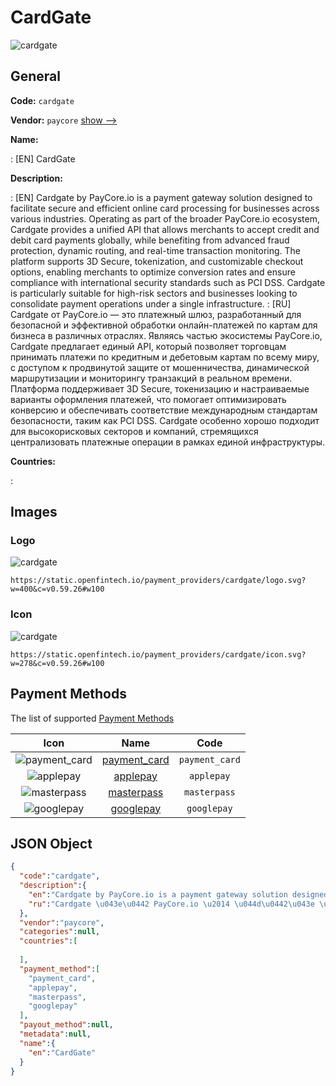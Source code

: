 
# CardGate 
![cardgate](https://static.openfintech.io/payment_providers/cardgate/logo.svg?w=400&c=v0.59.26#w100)  

## General 
 
**Code:** `cardgate` 
 
**Vendor:** `paycore` [show -->](/vendors/paycore/) 
 
**Name:** 
 
:	[EN] CardGate 
 
**Description:** 
 
: [EN] Cardgate by PayCore.io is a payment gateway solution designed to facilitate secure and efficient online card processing for businesses across various industries. Operating as part of the broader PayCore.io ecosystem, Cardgate provides a unified API that allows merchants to accept credit and debit card payments globally, while benefiting from advanced fraud protection, dynamic routing, and real-time transaction monitoring. The platform supports 3D Secure, tokenization, and customizable checkout options, enabling merchants to optimize conversion rates and ensure compliance with international security standards such as PCI DSS. Cardgate is particularly suitable for high-risk sectors and businesses looking to consolidate payment operations under a single infrastructure. 
: [RU] Cardgate от PayCore.io — это платежный шлюз, разработанный для безопасной и эффективной обработки онлайн-платежей по картам для бизнеса в различных отраслях. Являясь частью экосистемы PayCore.io, Cardgate предлагает единый API, который позволяет торговцам принимать платежи по кредитным и дебетовым картам по всему миру, с доступом к продвинутой защите от мошенничества, динамической маршрутизации и мониторингу транзакций в реальном времени. Платформа поддерживает 3D Secure, токенизацию и настраиваемые варианты оформления платежей, что помогает оптимизировать конверсию и обеспечивать соответствие международным стандартам безопасности, таким как PCI DSS. Cardgate особенно хорошо подходит для высокорисковых секторов и компаний, стремящихся централизовать платежные операции в рамках единой инфраструктуры. 
 
 
**Countries:** 
 
: 

## Images 

### Logo 
 
![cardgate](https://static.openfintech.io/payment_providers/cardgate/logo.svg?w=400&c=v0.59.26#w100)  

```
https://static.openfintech.io/payment_providers/cardgate/logo.svg?w=400&c=v0.59.26#w100
```  

### Icon 
 
![cardgate](https://static.openfintech.io/payment_providers/cardgate/icon.svg?w=278&c=v0.59.26#w100)  

```
https://static.openfintech.io/payment_providers/cardgate/icon.svg?w=278&c=v0.59.26#w100
```  

## Payment Methods 
 
The list of supported [Payment Methods](/payment-methods/) 

|Icon|Name|Code| 
|:---:|:---:|:---:| 
|![payment_card](https://static.openfintech.io/payment_methods/payment_card/icon.svg?w=278&c=v0.59.26#w100) |[payment_card](/payment-methods/payment_card/)|`payment_card`| 
|![applepay](https://static.openfintech.io/payment_methods/applepay/icon.svg?w=278&c=v0.59.26#w100) |[applepay](/payment-methods/applepay/)|`applepay`| 
|![masterpass](https://static.openfintech.io/payment_methods/masterpass/icon.png?w=278&c=v0.59.26#w100) |[masterpass](/payment-methods/masterpass/)|`masterpass`| 
|![googlepay](https://static.openfintech.io/payment_methods/googlepay/icon.svg?w=278&c=v0.59.26#w100) |[googlepay](/payment-methods/googlepay/)|`googlepay`| 
 

## JSON Object 

```json
{
  "code":"cardgate",
  "description":{
    "en":"Cardgate by PayCore.io is a payment gateway solution designed to facilitate secure and efficient online card processing for businesses across various industries. Operating as part of the broader PayCore.io ecosystem, Cardgate provides a unified API that allows merchants to accept credit and debit card payments globally, while benefiting from advanced fraud protection, dynamic routing, and real-time transaction monitoring. The platform supports 3D Secure, tokenization, and customizable checkout options, enabling merchants to optimize conversion rates and ensure compliance with international security standards such as PCI DSS. Cardgate is particularly suitable for high-risk sectors and businesses looking to consolidate payment operations under a single infrastructure.",
    "ru":"Cardgate \u043e\u0442 PayCore.io \u2014 \u044d\u0442\u043e \u043f\u043b\u0430\u0442\u0435\u0436\u043d\u044b\u0439 \u0448\u043b\u044e\u0437, \u0440\u0430\u0437\u0440\u0430\u0431\u043e\u0442\u0430\u043d\u043d\u044b\u0439 \u0434\u043b\u044f \u0431\u0435\u0437\u043e\u043f\u0430\u0441\u043d\u043e\u0439 \u0438 \u044d\u0444\u0444\u0435\u043a\u0442\u0438\u0432\u043d\u043e\u0439 \u043e\u0431\u0440\u0430\u0431\u043e\u0442\u043a\u0438 \u043e\u043d\u043b\u0430\u0439\u043d-\u043f\u043b\u0430\u0442\u0435\u0436\u0435\u0439 \u043f\u043e \u043a\u0430\u0440\u0442\u0430\u043c \u0434\u043b\u044f \u0431\u0438\u0437\u043d\u0435\u0441\u0430 \u0432 \u0440\u0430\u0437\u043b\u0438\u0447\u043d\u044b\u0445 \u043e\u0442\u0440\u0430\u0441\u043b\u044f\u0445. \u042f\u0432\u043b\u044f\u044f\u0441\u044c \u0447\u0430\u0441\u0442\u044c\u044e \u044d\u043a\u043e\u0441\u0438\u0441\u0442\u0435\u043c\u044b PayCore.io, Cardgate \u043f\u0440\u0435\u0434\u043b\u0430\u0433\u0430\u0435\u0442 \u0435\u0434\u0438\u043d\u044b\u0439 API, \u043a\u043e\u0442\u043e\u0440\u044b\u0439 \u043f\u043e\u0437\u0432\u043e\u043b\u044f\u0435\u0442 \u0442\u043e\u0440\u0433\u043e\u0432\u0446\u0430\u043c \u043f\u0440\u0438\u043d\u0438\u043c\u0430\u0442\u044c \u043f\u043b\u0430\u0442\u0435\u0436\u0438 \u043f\u043e \u043a\u0440\u0435\u0434\u0438\u0442\u043d\u044b\u043c \u0438 \u0434\u0435\u0431\u0435\u0442\u043e\u0432\u044b\u043c \u043a\u0430\u0440\u0442\u0430\u043c \u043f\u043e \u0432\u0441\u0435\u043c\u0443 \u043c\u0438\u0440\u0443, \u0441 \u0434\u043e\u0441\u0442\u0443\u043f\u043e\u043c \u043a \u043f\u0440\u043e\u0434\u0432\u0438\u043d\u0443\u0442\u043e\u0439 \u0437\u0430\u0449\u0438\u0442\u0435 \u043e\u0442 \u043c\u043e\u0448\u0435\u043d\u043d\u0438\u0447\u0435\u0441\u0442\u0432\u0430, \u0434\u0438\u043d\u0430\u043c\u0438\u0447\u0435\u0441\u043a\u043e\u0439 \u043c\u0430\u0440\u0448\u0440\u0443\u0442\u0438\u0437\u0430\u0446\u0438\u0438 \u0438 \u043c\u043e\u043d\u0438\u0442\u043e\u0440\u0438\u043d\u0433\u0443 \u0442\u0440\u0430\u043d\u0437\u0430\u043a\u0446\u0438\u0439 \u0432 \u0440\u0435\u0430\u043b\u044c\u043d\u043e\u043c \u0432\u0440\u0435\u043c\u0435\u043d\u0438. \u041f\u043b\u0430\u0442\u0444\u043e\u0440\u043c\u0430 \u043f\u043e\u0434\u0434\u0435\u0440\u0436\u0438\u0432\u0430\u0435\u0442 3D Secure, \u0442\u043e\u043a\u0435\u043d\u0438\u0437\u0430\u0446\u0438\u044e \u0438 \u043d\u0430\u0441\u0442\u0440\u0430\u0438\u0432\u0430\u0435\u043c\u044b\u0435 \u0432\u0430\u0440\u0438\u0430\u043d\u0442\u044b \u043e\u0444\u043e\u0440\u043c\u043b\u0435\u043d\u0438\u044f \u043f\u043b\u0430\u0442\u0435\u0436\u0435\u0439, \u0447\u0442\u043e \u043f\u043e\u043c\u043e\u0433\u0430\u0435\u0442 \u043e\u043f\u0442\u0438\u043c\u0438\u0437\u0438\u0440\u043e\u0432\u0430\u0442\u044c \u043a\u043e\u043d\u0432\u0435\u0440\u0441\u0438\u044e \u0438 \u043e\u0431\u0435\u0441\u043f\u0435\u0447\u0438\u0432\u0430\u0442\u044c \u0441\u043e\u043e\u0442\u0432\u0435\u0442\u0441\u0442\u0432\u0438\u0435 \u043c\u0435\u0436\u0434\u0443\u043d\u0430\u0440\u043e\u0434\u043d\u044b\u043c \u0441\u0442\u0430\u043d\u0434\u0430\u0440\u0442\u0430\u043c \u0431\u0435\u0437\u043e\u043f\u0430\u0441\u043d\u043e\u0441\u0442\u0438, \u0442\u0430\u043a\u0438\u043c \u043a\u0430\u043a PCI DSS. Cardgate \u043e\u0441\u043e\u0431\u0435\u043d\u043d\u043e \u0445\u043e\u0440\u043e\u0448\u043e \u043f\u043e\u0434\u0445\u043e\u0434\u0438\u0442 \u0434\u043b\u044f \u0432\u044b\u0441\u043e\u043a\u043e\u0440\u0438\u0441\u043a\u043e\u0432\u044b\u0445 \u0441\u0435\u043a\u0442\u043e\u0440\u043e\u0432 \u0438 \u043a\u043e\u043c\u043f\u0430\u043d\u0438\u0439, \u0441\u0442\u0440\u0435\u043c\u044f\u0449\u0438\u0445\u0441\u044f \u0446\u0435\u043d\u0442\u0440\u0430\u043b\u0438\u0437\u043e\u0432\u0430\u0442\u044c \u043f\u043b\u0430\u0442\u0435\u0436\u043d\u044b\u0435 \u043e\u043f\u0435\u0440\u0430\u0446\u0438\u0438 \u0432 \u0440\u0430\u043c\u043a\u0430\u0445 \u0435\u0434\u0438\u043d\u043e\u0439 \u0438\u043d\u0444\u0440\u0430\u0441\u0442\u0440\u0443\u043a\u0442\u0443\u0440\u044b."
  },
  "vendor":"paycore",
  "categories":null,
  "countries":[
    
  ],
  "payment_method":[
    "payment_card",
    "applepay",
    "masterpass",
    "googlepay"
  ],
  "payout_method":null,
  "metadata":null,
  "name":{
    "en":"CardGate"
  }
}
```  
